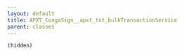 ```yaml
---
layout: default
title: APXT_CongaSign__apxt_tst_bulkTransactionService
parent: classes
---
```


```(hidden)```
